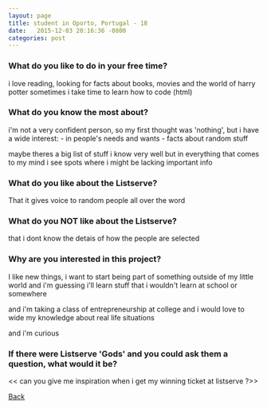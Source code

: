```yaml
---
layout: page
title: student in Oporto, Portugal - 18
date:   2015-12-03 20:16:36 -0800
categories: post
---
```


### What do you like to do in your free time?
<p>i love reading, looking for facts about books, movies and the world of harry potter
sometimes i take time to learn how to code (html)</p>

### What do you know the most about?
<p>i'm not a very confident person, so my first thought was 'nothing', 
but i have a wide interest:
- in people's needs and wants 
- facts about random stuff 

 maybe theres a big list of stuff i know very well but in everything that comes to my mind i see spots where i might be lacking important info

</p>

### What do you like about the Listserve?
<p>That it gives voice to random people all over the word</p>

### What do you NOT like about the Listserve?
<p>that i dont know the detais of how the people are selected</p>

### Why are you interested in this project?
<p>I like new things, i want to start being part of something outside of my little world and i'm guessing i'll learn stuff that i wouldn't learn at school or somewhere

and i'm taking a class of entrepreneurship at college and i would love to wide my knowledge about real life situations

and i'm curious</p>

### If there were Listserve 'Gods' and you could ask them a question, what would it be?
<p><< can you give me inspiration when i get my winning ticket at listserve ?>></p>

[Back][1]

[1]: /responders/all